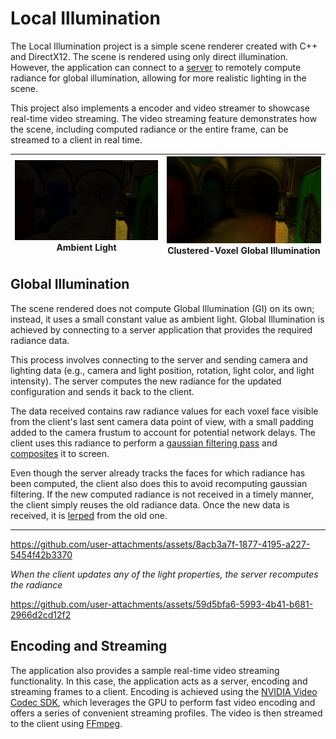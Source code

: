 # Local Illumination
The Local Illumination project is a simple scene renderer created with C++ and DirectX12. The scene is rendered using only direct illumination. However, the application can connect to a [server](../ClusteredVoxelGI) to remotely compute radiance for global illumination, allowing for more realistic lighting in the scene.

This project also implements a encoder and video streamer to showcase real-time video streaming. The video streaming feature demonstrates how the scene, including computed radiance or the entire frame, can be streamed to a client in real time.

| ![](../Images/screenshot_directOnly.jpg)<br>Ambient Light | ![](../Images/screenshot_networkGaussian.jpg)<br>Clustered-Voxel Global Illumination |
|:-------------------------------------------------:|:---------------------------------------------------------:|

## Global Illumination
The scene rendered does not compute Global Illumination (GI) on its own; instead, it uses a small constant value as ambient light. Global Illumination is achieved by connecting to a server application that provides the required radiance data.

This process involves connecting to the server and sending camera and lighting data (e.g., camera and light position, rotation, light color, and light intensity). The server computes the new radiance for the updated configuration and sends it back to the client.

The data received contains raw radiance values for each voxel face visible from the client's last sent camera data point of view, with a small padding added to the camera frustum to account for potential network delays. The client uses this radiance to perform a [gaussian filtering pass](../ClusterdVoxelGI/README.md#gaussian-filtering) and [composites](../ClusterdVoxelGI/README.md#compositing) it to screen. 

Even though the server already tracks the faces for which radiance has been computed, the client also does this to avoid recomputing gaussian filtering. If the new computed radiance is not received in a timely manner, the client simply reuses the old radiance data. Once the new data is received, it is [lerped](../ClusterdVoxelGI/README.md#lerping-and-postprocessing) from the old one.

---

https://github.com/user-attachments/assets/8acb3a7f-1877-4195-a227-5454f42b3370

*When the client updates any of the light properties, the server recomputes the radiance*

https://github.com/user-attachments/assets/59d5bfa6-5993-4b41-b681-2966d2cd12f2

## Encoding and Streaming
The application also provides a sample real-time video streaming functionality. In this case, the application acts as a server, encoding and streaming frames to a client.
Encoding is achieved using the [NVIDIA Video Codec SDK](https://developer.nvidia.com/video-codec-sdk),  which leverages the GPU to perform fast video encoding and offers a series of convenient streaming profiles. The video is then streamed to the client using [FFmpeg](https://www.ffmpeg.org/).
